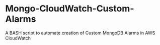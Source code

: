 # Mongo-CloudWatch-Custom-Alarms
A BASH script to automate creation of Custom MongoDB Alarms in AWS CloudWatch
